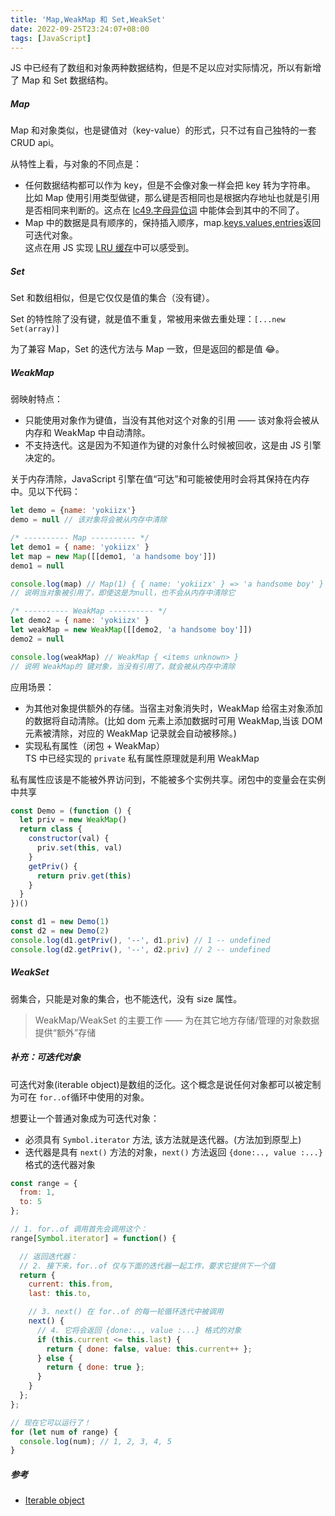 ```yaml
---
title: 'Map,WeakMap 和 Set,WeakSet'
date: 2022-09-25T23:24:07+08:00
tags: [JavaScript]
---
```


JS 中已经有了数组和对象两种数据结构，但是不足以应对实际情况，所以有新增了 Map 和 Set 数据结构。

##### Map

Map 和对象类似，也是键值对（key-value）的形式，只不过有自己独特的一套 CRUD api。

从特性上看，与对象的不同点是：

- 任何数据结构都可以作为 key，但是不会像对象一样会把 key 转为字符串。  
  比如 Map 使用引用类型做键，那么键是否相同也是根据内存地址也就是引用是否相同来判断的。这点在 [lc49.字母异位词](https://leetcode.cn/problems/group-anagrams/?favorite=2cktkvj) 中能体会到其中的不同了。
- Map 中的数据是具有顺序的，保持插入顺序，map.[keys,values,entries]()返回可迭代对象。  
  这点在用 JS 实现 [LRU 缓存](https://yokiizx.site/posts/algorithm/lru/)中可以感受到。

##### Set

Set 和数组相似，但是它仅仅是值的集合（没有键）。

Set 的特性除了没有键，就是值不重复，常被用来做去重处理：`[...new Set(array)]`

为了兼容 Map，Set 的迭代方法与 Map 一致，但是返回的都是值 😂。

##### WeakMap

弱映射特点：

- 只能使用对象作为键值，当没有其他对这个对象的引用 —— 该对象将会被从内存和 WeakMap 中自动清除。
- 不支持迭代。这是因为不知道作为键的对象什么时候被回收，这是由 JS 引擎决定的。

关于内存清除，JavaScript 引擎在值“可达”和可能被使用时会将其保持在内存中。见以下代码：

```JavaScript
let demo = {name: 'yokiizx'}
demo = null // 该对象将会被从内存中清除

/* ---------- Map ---------- */
let demo1 = { name: 'yokiizx' }
let map = new Map([[demo1, 'a handsome boy']])
demo1 = null

console.log(map) // Map(1) { { name: 'yokiizx' } => 'a handsome boy' }
// 说明当对象被引用了，即使这是为null，也不会从内存中清除它

/* ---------- WeakMap ---------- */
let demo2 = { name: 'yokiizx' }
let weakMap = new WeakMap([[demo2, 'a handsome boy']])
demo2 = null

console.log(weakMap) // WeakMap { <items unknown> }
// 说明 WeakMap的 键对象，当没有引用了，就会被从内存中清除
```

应用场景：

- 为其他对象提供额外的存储。当宿主对象消失时，WeakMap 给宿主对象添加的数据将自动清除。(比如 dom 元素上添加数据时可用 WeakMap,当该 DOM 元素被清除，对应的 WeakMap 记录就会自动被移除。)
- 实现私有属性（闭包 + WeakMap）  
  TS 中已经实现的 `private` 私有属性原理就是利用 WeakMap

私有属性应该是不能被外界访问到，不能被多个实例共享。闭包中的变量会在实例中共享

```JavaScript
const Demo = (function () {
  let priv = new WeakMap()
  return class {
    constructor(val) {
      priv.set(this, val)
    }
    getPriv() {
      return priv.get(this)
    }
  }
})()

const d1 = new Demo(1)
const d2 = new Demo(2)
console.log(d1.getPriv(), '--', d1.priv) // 1 -- undefined
console.log(d2.getPriv(), '--', d2.priv) // 2 -- undefined
```

##### WeakSet

弱集合，只能是对象的集合，也不能迭代，没有 size 属性。

> WeakMap/WeakSet 的主要工作 —— 为在其它地方存储/管理的对象数据提供“额外”存储

##### 补充：可迭代对象

可迭代对象(iterable object)是数组的泛化。这个概念是说任何对象都可以被定制为可在 `for..of`循环中使用的对象。

想要让一个普通对象成为可迭代对象：

- 必须具有 `Symbol.iterator` 方法, 该方法就是迭代器。(方法加到原型上)
- 迭代器是具有 `next()` 方法的对象，`next()` 方法返回 `{done:.., value :...}` 格式的迭代器对象

```JavaScript
const range = {
  from: 1,
  to: 5
};

// 1. for..of 调用首先会调用这个：
range[Symbol.iterator] = function() {

  // 返回迭代器：
  // 2. 接下来，for..of 仅与下面的迭代器一起工作，要求它提供下一个值
  return {
    current: this.from,
    last: this.to,

    // 3. next() 在 for..of 的每一轮循环迭代中被调用
    next() {
      // 4. 它将会返回 {done:.., value :...} 格式的对象
      if (this.current <= this.last) {
        return { done: false, value: this.current++ };
      } else {
        return { done: true };
      }
    }
  };
};

// 现在它可以运行了！
for (let num of range) {
  console.log(num); // 1, 2, 3, 4, 5
}
```

##### 参考

- [Iterable object](https://zh.javascript.info/iterable#symboliterator)
